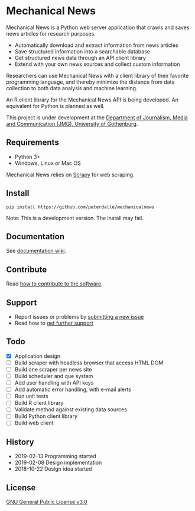 # Mechanical News

Mechanical News is a Python web server application that crawls and saves news articles for research purposes.

- Automatically download and extract information from news articles
- Save structured information into a searchable database
- Get structured news data through an API client library
- Extend with your own news sources and collect custom information

Researchers can use Mechanical News with a client library of their favorite programming language, and thereby minimize the distance from data collection to both data analysis and machine learning.

An R client library for the Mechanical News API is being developed. An equivalent for Python is planned as well.

This project is under development at the [Department of Journalism, Media and Communication (JMG), University of Gothenburg](https://jmg.gu.se/english).

## Requirements

- Python 3+
- Windows, Linux or Mac OS

Mechanical News relies on [Scrapy](https://scrapy.org/) for web scraping.

## Install

```
pip install https://github.com/peterdalle/mechanicalnews
```

Note: This is a development version. The install may fail.

## Documentation

See [documentation wiki](https://github.com/peterdalle/mechanicalnews/wiki).

## Contribute

Read [how to contribute to the software](CONTRIBUTE.md).

## Support

- Report issues or problems by [submitting a new issue](https://github.com/peterdalle/mechanicalnews/issues/new)
- Read how to [get further support](SUPPORT.md)

## Todo

- [x] Application design
- [ ] Build scraper with headless browser that access HTML DOM
- [ ] Build one scraper per news site
- [ ] Build scheduler and que system
- [ ] Add user handling with API keys
- [ ] Add automatic error handling, with e-mail alerts
- [ ] Run unit tests
- [ ] Build R client library
- [ ] Validate method against existing data sources
- [ ] Build Python client library
- [ ] Build web client

## History

- 2019-02-13 Programming started
- 2019-02-08 Design implementation
- 2018-10-22 Design idea started

## License

[GNU General Public License v3.0](LICENSE)